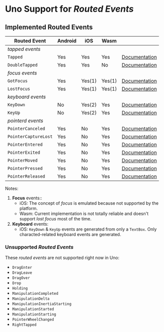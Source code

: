 # Uno Support for _Routed Events_

## Implemented Routed Events

| Routed Event          | Android | iOS    | Wasm   |     |
| --------------------- | ------- | ------ | ------ | --- |
| _tapped events_
| `Tapped `             | Yes     | Yes    | Yes    | [Documentation](https://docs.microsoft.com/uwp/api/windows.ui.xaml.uielement.tapped) |
| `DoubleTapped`        | Yes     | Yes    | No     | [Documentation](https://docs.microsoft.com/uwp/api/windows.ui.xaml.uielement.doubletapped) |
| _focus events_
| `GotFocus`            | Yes     | Yes(1) | Yes(1) | [Documentation](https://docs.microsoft.com/uwp/api/windows.ui.xaml.uielement.gotfocus) |
| `LostFocus`           | Yes     | Yes(1) | Yes(1) | [Documentation](https://docs.microsoft.com/uwp/api/windows.ui.xaml.uielement.lostfocus) |
| _keyboard events_
| `KeyDown`             | No      | Yes(2) | Yes    | [Documentation](https://docs.microsoft.com/uwp/api/windows.ui.xaml.uielement.keydown) |
| `KeyUp`               | No      | Yes(2) | Yes    | [Documentation](https://docs.microsoft.com/uwp/api/windows.ui.xaml.uielement.keyup) |
| _pointerd events_
| `PointerCanceled`     | Yes     | No     | Yes    | [Documentation](https://docs.microsoft.com/uwp/api/windows.ui.xaml.uielement.pointercanceled) |
| `PointerCaptureLost`  | Yes     | No     | Yes    | [Documentation](https://docs.microsoft.com/uwp/api/windows.ui.xaml.uielement.pointercapturelost) |
| `PointerEntered`      | Yes     | No     | Yes    | [Documentation](https://docs.microsoft.com/uwp/api/windows.ui.xaml.uielement.pointerentered) |
| `PointerExited`       | Yes     | No     | Yes    | [Documentation](https://docs.microsoft.com/uwp/api/windows.ui.xaml.uielement.pointerexited) |
| `PointerMoved`        | Yes     | No     | Yes    | [Documentation](https://docs.microsoft.com/uwp/api/windows.ui.xaml.uielement.pointermoved) |
| `PointerPressed`      | Yes     | No     | Yes    | [Documentation](https://docs.microsoft.com/uwp/api/windows.ui.xaml.uielement.pointerpressed) |
| `PointerReleased`     | Yes     | No     | Yes    | [Documentation](https://docs.microsoft.com/uwp/api/windows.ui.xaml.uielement.pointerreleased) |

Notes:

1. **Focus** events::
   * iOS: The concept of _focus_ is emulated because not supported by the platform.
   * Wasm: Current implementation is not totally reliable and doesn't support _lost focus_ most of the time.
2. **Keyboard** events:
   * iOS: `KeyDown` & `KeyUp` events are generated from only a `TextBox`. Only characted-related keyboard events are generated.

### Unsupported _Routed Events_

These _routed events_ are not supported right now in Uno:

* `DragEnter`
* `DragLeave`
* `DragOver`
* `Drop`
* `Holding`
* `ManipulationCompleted`
* `ManipulationDelta`
* `ManipulationInertiaStarting`
* `ManipulationStarted`
* `ManipulationStarting`
* `PointerWheelChanged`
* `RightTapped`
